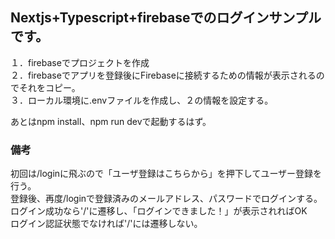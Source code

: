 ## Nextjs+Typescript+firebaseでのログインサンプルです。

１．firebaseでプロジェクトを作成<br />
２．firebaseでアプリを登録後にFirebaseに接続するための情報が表示されるのでそれをコピー。<br />
３．ローカル環境に.envファイルを作成し、２の情報を設定する。<br />

あとはnpm install、npm run devで起動するはず。

### 備考
初回は/loginに飛ぶので「ユーザ登録はこちらから」を押下してユーザー登録を行う。<br />
登録後、再度/loginで登録済みのメールアドレス、パスワードでログインする。<br />
ログイン成功なら'/'に遷移し、「ログインできました！」が表示されればOK<br />
ログイン認証状態でなければ'/'には遷移しない。<br />
